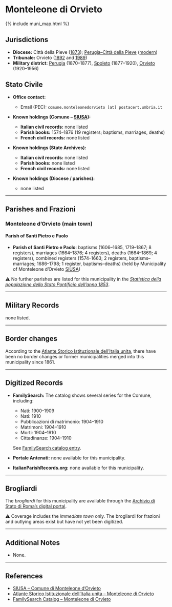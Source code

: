 # Monteleone di Orvieto

{% include muni_map.html %}

## Jurisdictions

* **Diocese:** Città della Pieve ([1873](https://www.google.it/books/edition/Il_libro_de_comuni_del_Regno_d_Italia_co/WF9mfeJJcDEC?gbpv=1)); [Perugia–Città della Pieve](../dio/perugia.md) ([modern](https://www.chiesacattolica.it/annuario-cei/ricerca-parrocchie/))
* **Tribunale:** Orvieto ([1892](https://www.google.it/books/edition/Bollettino_ufficiale_del_Ministero_di_gr/kRXd4t5fK-0C?hl=en&gbpv=1&pg=PA457&printsec=frontcover) and [1989](https://www.google.it/books/edition/Gazzetta_ufficiale_della_Repubblica_ital/-Z6nogg-qMQC?hl=en&gbpv=1&pg=RA8-PA38&printsec=frontcover))
* **Military district:** [Perugia](../mil/perugia.md) (1870–1877), [Spoleto](../mil/spoleto.md) (1877–1920), [Orvieto](../mil/spoleto.md) (1920–1956)

## Stato Civile

* **Office contact:**

  * Email (PEC): `comune.monteleonedorvieto [at] postacert.umbria.it`

* **Known holdings (Comune – [SIUSA](https://siusa-archivi.cultura.gov.it/cgi-bin/siusa/pagina.pl?TipoPag=comparc&Chiave=307581)):**

  * **Italian civil records:** none listed
  * **Parish books:** 1574–1876 (19 registers; baptisms, marriages, deaths)
  * **French civil records:** none listed

* **Known holdings (State Archives):**

  * **Italian civil records:** none listed
  * **Parish books:** none listed
  * **French civil records:** none listed

* **Known holdings (Diocese / parishes):**

  * none listed

---

## Parishes and Frazioni

### Monteleone d’Orvieto (main town)

#### Parish of Santi Pietro e Paolo

* **Parish of Santi Pietro e Paolo**: baptisms (1606–1685, 1719–1867; 8 registers), marriages (1664–1876; 4 registers), deaths (1664–1869; 4 registers), combined registers (1574–1663; 2 registers, baptisms–marriages; 1686–1798; 1 register, baptisms–deaths) (held by Municipality of Monteleone d’Orvieto [SIUSA](https://siusa-archivi.cultura.gov.it/cgi-bin/siusa/pagina.pl?TipoPag=comparc&Chiave=307581))

⚠️ No further parishes are listed for this municipality in the *[Statistica della popolazione dello Stato Pontificio dell’anno 1853](https://www.google.it/books/edition/Statistics_della_popolazione_dello_Stato/v6dCAQAAMAAJ)*.

---

## Military Records

none listed.

---

## Border changes

According to the [Atlante Storico Istituzionale dell’Italia unita](http://dati.san.beniculturali.it/asi/local/), there have been no border changes or former municipalities merged into this municipality since 1861.

---

## Digitized Records

* **FamilySearch:** The catalog shows several series for the Comune, including:

  * Nati: 1900–1909
  * Nati: 1910
  * Pubblicazioni di matrimonio: 1904–1910
  * Matrimoni: 1904–1910
  * Morti: 1904–1910
  * Cittadinanze: 1904–1910

  See [FamilySearch catalog entry](https://www.familysearch.org/en/search/catalog/655333).

* **Portale Antenati:** none available for this municipality.

* **ItalianParishRecords.org:** none available for this municipality.

---

## Brogliardi

The *brogliardi* for this municipality are available through the [Archivio di Stato di Roma’s digital portal](https://imagoarchiviodistatoroma.cultura.gov.it/Gregoriano/s_brogliardi.php?Provincia=Viterbo&Denominazione=Monte%20Leone).

⚠️ Coverage includes the *immediate town* only. The brogliardi for frazioni and outlying areas exist but have not yet been digitized.

---

## Additional Notes

* None.

---

## References

* [SIUSA – Comune di Monteleone d’Orvieto](https://siusa-archivi.cultura.gov.it/cgi-bin/siusa/pagina.pl?TipoPag=comparc&Chiave=307581)
* [Atlante Storico Istituzionale dell’Italia unita – Monteleone di Orvieto](http://dati.san.beniculturali.it/asi/local/)
* [FamilySearch Catalog – Monteleone di Orvieto](https://www.familysearch.org/en/search/catalog/655333)
